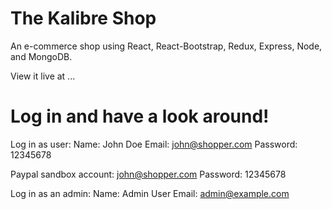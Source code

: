 # The Kalibre Shop
An e-commerce shop using React, React-Bootstrap, Redux, Express, Node, and MongoDB.

View it live at ...

# Log in and have a look around!

Log in as user:
Name: John Doe
Email: john@shopper.com
Password: 12345678

Paypal sandbox account: john@shopper.com
Password: 12345678

Log in as an admin:
Name: Admin User
Email: admin@example.com




